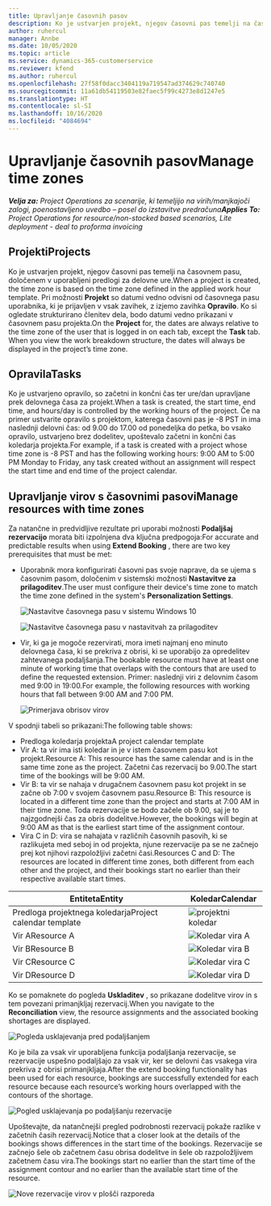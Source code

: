 ```yaml
---
title: Upravljanje časovnih pasov
description: Ko je ustvarjen projekt, njegov časovni pas temelji na časovnem pasu, določenem v uporabljeni predlogi za delovne ure.
author: ruhercul
manager: Annbe
ms.date: 10/05/2020
ms.topic: article
ms.service: dynamics-365-customerservice
ms.reviewer: kfend
ms.author: ruhercul
ms.openlocfilehash: 27f58f0dacc3404119a719547ad374629c740740
ms.sourcegitcommit: 11a61db54119503e82faec5f99c4273e8d1247e5
ms.translationtype: HT
ms.contentlocale: sl-SI
ms.lasthandoff: 10/16/2020
ms.locfileid: "4084694"
---
```

# <a name="manage-time-zones"></a><span data-ttu-id="47abb-103">Upravljanje časovnih pasov</span><span class="sxs-lookup"><span data-stu-id="47abb-103">Manage time zones</span></span>

<span data-ttu-id="47abb-104">_**Velja za:** Project Operations za scenarije, ki temeljijo na virih/manjkajoči zalogi, poenostavljeno uvedbo – posel do izstavitve predračuna_</span><span class="sxs-lookup"><span data-stu-id="47abb-104">_**Applies To:** Project Operations for resource/non-stocked based scenarios, Lite deployment - deal to proforma invoicing_</span></span>


## <a name="projects"></a><span data-ttu-id="47abb-105">Projekti</span><span class="sxs-lookup"><span data-stu-id="47abb-105">Projects</span></span>

<span data-ttu-id="47abb-106">Ko je ustvarjen projekt, njegov časovni pas temelji na časovnem pasu, določenem v uporabljeni predlogi za delovne ure.</span><span class="sxs-lookup"><span data-stu-id="47abb-106">When a project is created, the time zone is based on the time zone defined in the applied work hour template.</span></span> <span data-ttu-id="47abb-107">Pri možnosti **Projekt** so datumi vedno odvisni od časovnega pasu uporabnika, ki je prijavljen v vsak zavihek, z izjemo zavihka **Opravilo**. Ko si ogledate strukturirano členitev dela, bodo datumi vedno prikazani v časovnem pasu projekta.</span><span class="sxs-lookup"><span data-stu-id="47abb-107">On the **Project** for, the dates are always relative to the time zone of the user that is logged in on each tab, except the **Task** tab. When you view the work breakdown structure, the dates will always be displayed in the project’s time zone.</span></span>

## <a name="tasks"></a><span data-ttu-id="47abb-108">Opravila</span><span class="sxs-lookup"><span data-stu-id="47abb-108">Tasks</span></span>

<span data-ttu-id="47abb-109">Ko je ustvarjeno opravilo, so začetni in končni čas ter ure/dan upravljane prek delovnega časa za projekt.</span><span class="sxs-lookup"><span data-stu-id="47abb-109">When a task is created, the start time, end time, and hours/day is controlled by the working hours of the project.</span></span> <span data-ttu-id="47abb-110">Če na primer ustvarite opravilo s projektom, katerega časovni pas je -8 PST in ima naslednji delovni čas: od 9.00 do 17.00 od ponedeljka do petka, bo vsako opravilo, ustvarjeno brez dodelitev, upoštevalo začetni in končni čas koledarja projekta.</span><span class="sxs-lookup"><span data-stu-id="47abb-110">For example, if a task is created with a project whose time zone is -8 PST and has the following working hours: 9:00 AM to 5:00 PM Monday to Friday, any task created without an assignment will respect the start time and end time of the project calendar.</span></span>

## <a name="manage-resources-with-time-zones"></a><span data-ttu-id="47abb-111">Upravljanje virov s časovnimi pasovi</span><span class="sxs-lookup"><span data-stu-id="47abb-111">Manage resources with time zones</span></span>

<span data-ttu-id="47abb-112">Za natančne in predvidljive rezultate pri uporabi možnosti **Podaljšaj rezervacijo** morata biti izpolnjena dva ključna predpogoja:</span><span class="sxs-lookup"><span data-stu-id="47abb-112">For accurate and predictable results when using **Extend Booking** , there are two key prerequisites that must be met:</span></span>  

- <span data-ttu-id="47abb-113">Uporabnik mora konfigurirati časovni pas svoje naprave, da se ujema s časovnim pasom, določenim v sistemski možnosti **Nastavitve za prilagoditev**.</span><span class="sxs-lookup"><span data-stu-id="47abb-113">The user must configure their device's time zone to match the time zone defined in the system's **Personalization Settings**.</span></span>
 
  ![Nastavitve časovnega pasu v sistemu Windows 10](media/reconcile-assignments-03.png)

  ![Nastavitve časovnega pasu v nastavitvah za prilagoditev](media/reconcile-assignments-04.png)
 
- <span data-ttu-id="47abb-116">Vir, ki ga je mogoče rezervirati, mora imeti najmanj eno minuto delovnega časa, ki se prekriva z obrisi, ki se uporabijo za opredelitev zahtevanega podaljšanja.</span><span class="sxs-lookup"><span data-stu-id="47abb-116">The bookable resource must have at least one minute of working time that overlaps with the contours that are used to define the requested extension.</span></span> <span data-ttu-id="47abb-117">Primer: naslednji viri z delovnim časom med 9:00 in 19:00.</span><span class="sxs-lookup"><span data-stu-id="47abb-117">For example, the following resources with working hours that fall between 9:00 AM and 7:00 PM.</span></span> 

  ![Primerjava obrisov virov](media/reconcile-assignments-05.png)

<span data-ttu-id="47abb-119">V spodnji tabeli so prikazani:</span><span class="sxs-lookup"><span data-stu-id="47abb-119">The following table shows:</span></span>

- <span data-ttu-id="47abb-120">Predloga koledarja projekta</span><span class="sxs-lookup"><span data-stu-id="47abb-120">A project calendar template</span></span>
- <span data-ttu-id="47abb-121">Vir A: ta vir ima isti koledar in je v istem časovnem pasu kot projekt.</span><span class="sxs-lookup"><span data-stu-id="47abb-121">Resource A: This resource has the same calendar and is in the same time zone as the project.</span></span> <span data-ttu-id="47abb-122">Začetni čas rezervacij bo 9.00.</span><span class="sxs-lookup"><span data-stu-id="47abb-122">The start time of the bookings will be 9:00 AM.</span></span>
- <span data-ttu-id="47abb-123">Vir B: ta vir se nahaja v drugačnem časovnem pasu kot projekt in se začne ob 7:00 v svojem časovnem pasu.</span><span class="sxs-lookup"><span data-stu-id="47abb-123">Resource B: This resource is located in a different time zone than the project and starts at 7:00 AM in their time zone.</span></span> <span data-ttu-id="47abb-124">Toda rezervacije se bodo začele ob 9.00, saj je to najzgodnejši čas za obris dodelitve.</span><span class="sxs-lookup"><span data-stu-id="47abb-124">However, the bookings will begin at 9:00 AM as that is the earliest start time of the assignment contour.</span></span>
- <span data-ttu-id="47abb-125">Vira C in D: vira se nahajata v različnih časovnih pasovih, ki se razlikujeta med seboj in od projekta, njune rezervacije pa se ne začnejo prej kot njihovi razpoložljivi začetni časi.</span><span class="sxs-lookup"><span data-stu-id="47abb-125">Resources C and D: The resources are located in different time zones, both different from each other and the project, and their bookings start no earlier than their respective available start times.</span></span>

|<span data-ttu-id="47abb-126">Entiteta</span><span class="sxs-lookup"><span data-stu-id="47abb-126">Entity</span></span>  |<span data-ttu-id="47abb-127">Koledar</span><span class="sxs-lookup"><span data-stu-id="47abb-127">Calendar</span></span>  |
|-|-|
|<span data-ttu-id="47abb-128">Predloga projektnega koledarja</span><span class="sxs-lookup"><span data-stu-id="47abb-128">Project calendar template</span></span>   | ![projektni koledar](media/reconcile-assignments-06.png) |
|<span data-ttu-id="47abb-130">Vir A</span><span class="sxs-lookup"><span data-stu-id="47abb-130">Resource A</span></span>  | ![Koledar vira A](media/reconcile-assignments-06.png) |
|<span data-ttu-id="47abb-132">Vir B</span><span class="sxs-lookup"><span data-stu-id="47abb-132">Resource B</span></span>  |  ![Koledar vira B](media/reconcile-assignments-07.png) |
|<span data-ttu-id="47abb-134">Vir C</span><span class="sxs-lookup"><span data-stu-id="47abb-134">Resource C</span></span>  |  ![Koledar vira C](media/reconcile-assignments-08.png) |
|<span data-ttu-id="47abb-136">Vir D</span><span class="sxs-lookup"><span data-stu-id="47abb-136">Resource D</span></span>  | ![Koledar vira D](media/reconcile-assignments-09.png)  |
 
<span data-ttu-id="47abb-138">Ko se pomaknete do pogleda **Uskladitev** , so prikazane dodelitve virov in s tem povezani primanjkljaj rezervacij.</span><span class="sxs-lookup"><span data-stu-id="47abb-138">When you navigate to the **Reconciliation** view, the resource assignments and the associated booking shortages are displayed.</span></span>

![Pogleda usklajevanja pred podaljšanjem](media/reconcile-assignments-10.png)

<span data-ttu-id="47abb-140">Ko je bila za vsak vir uporabljena funkcija podaljšanja rezervacije, se rezervacije uspešno podaljšajo za vsak vir, ker se delovni čas vsakega vira prekriva z obrisi primanjkljaja.</span><span class="sxs-lookup"><span data-stu-id="47abb-140">After the extend booking functionality has been used for each resource, bookings are successfully extended for each resource because each resource’s working hours overlapped with the contours of the shortage.</span></span>

![Pogled usklajevanja po podaljšanju rezervacije](media/reconcile-assignments-11.png) 

<span data-ttu-id="47abb-142">Upoštevajte, da natančnejši pregled podrobnosti rezervacij pokaže razlike v začetnih časih rezervacij.</span><span class="sxs-lookup"><span data-stu-id="47abb-142">Notice that a closer look at the details of the bookings shows differences in the start time of the bookings.</span></span> <span data-ttu-id="47abb-143">Rezervacije se začnejo šele ob začetnem času obrisa dodelitve in šele ob razpoložljivem začetnem času vira.</span><span class="sxs-lookup"><span data-stu-id="47abb-143">The bookings start no earlier than the start time of the assignment contour and no earlier than the available start time of the resource.</span></span>

![Nove rezervacije virov v plošči razporeda](media/reconcile-assignments-12.png)
